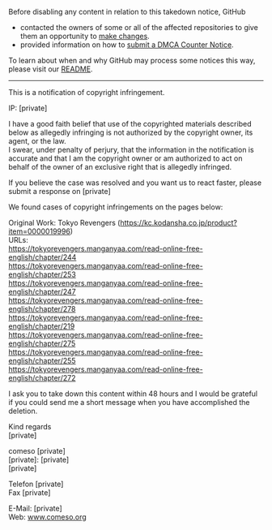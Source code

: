 Before disabling any content in relation to this takedown notice, GitHub
- contacted the owners of some or all of the affected repositories to give them an opportunity to [make changes](https://docs.github.com/en/github/site-policy/dmca-takedown-policy#a-how-does-this-actually-work).
- provided information on how to [submit a DMCA Counter Notice](https://docs.github.com/en/articles/guide-to-submitting-a-dmca-counter-notice).

To learn about when and why GitHub may process some notices this way, please visit our [README](https://github.com/github/dmca/blob/master/README.md#anatomy-of-a-takedown-notice).

---


This is a notification of copyright infringement.

IP: [private]

I have a good faith belief that use of the copyrighted materials described below as allegedly infringing is not authorized by the copyright owner, its agent, or the law.  
I swear, under penalty of perjury, that the information in the notification is accurate and that I am the copyright owner or am authorized to act on behalf of the owner of an exclusive right that is allegedly infringed.

If you believe the case was resolved and you want us to react faster, please submit a response on [private]


We found cases of copyright infringements on the pages below:

Original Work: Tokyo Revengers (https://kc.kodansha.co.jp/product?item=0000019996)  
URLs:  
https://tokyorevengers.manganyaa.com/read-online-free-english/chapter/244  
https://tokyorevengers.manganyaa.com/read-online-free-english/chapter/253  
https://tokyorevengers.manganyaa.com/read-online-free-english/chapter/247  
https://tokyorevengers.manganyaa.com/read-online-free-english/chapter/278  
https://tokyorevengers.manganyaa.com/read-online-free-english/chapter/219  
https://tokyorevengers.manganyaa.com/read-online-free-english/chapter/275  
https://tokyorevengers.manganyaa.com/read-online-free-english/chapter/255  
https://tokyorevengers.manganyaa.com/read-online-free-english/chapter/272

I ask you to take down this content within 48 hours and I would be grateful if you could send me a short message when you have accomplished the deletion.

Kind regards  
[private]

comeso [private]  
[private]: [private]  
[private]  

Telefon [private]  
Fax [private]  

E-Mail: [private]  
Web: www.comeso.org
